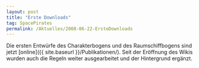 ```yaml
---
layout: post
title: "Erste Downloads"
tag: SpacePirates
permalink: /Aktuelles/2008-06-22-ErsteDownloads
---
```


Die ersten Entwürfe des Charakterbogens und des Raumschiffbogens sind jetzt [online]({{ site.baseurl }}/Publikationen/). Seit der Eröffnung des Wikis wurden auch die Regeln weiter ausgearbeitet und der Hintergrund ergänzt.
